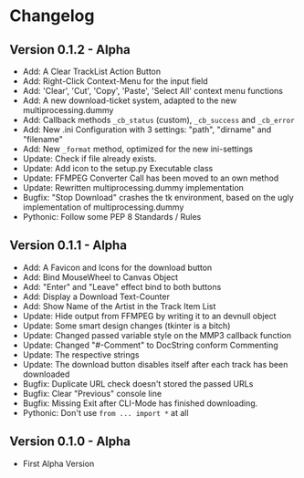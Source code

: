 Changelog
=========

Version 0.1.2 - Alpha
---------------------
-   Add: A Clear TrackList Action Button
-   Add: Right-Click Context-Menu for the input field
-   Add: 'Clear', 'Cut', 'Copy', 'Paste', 'Select All' context menu functions
-   Add: A new download-ticket system, adapted to the new multiprocessing.dummy
-   Add: Callback methods `_cb_status` (custom), `_cb_success` and `_cb_error`
-   Add: New .ini Configuration with 3 settings: "path", "dirname" and "filename"
-   Add: New `_format` method, optimized for the new ini-settings
-   Update: Check if file already exists.
-   Update: Add icon to the setup.py Executable class
-   Update: FFMPEG Converter Call has been moved to an own method
-   Update: Rewritten multiprocessing.dummy implementation
-   Bugfix: "Stop Download" crashes the tk environment, based on the ugly implementation of multiprocessing.dummy
-   Pythonic: Follow some PEP 8 Standards / Rules

Version 0.1.1 - Alpha
---------------------
-   Add: A Favicon and Icons for the download button
-   Add: Bind MouseWheel to Canvas Object
-   Add: "Enter" and "Leave" effect bind to both buttons
-   Add: Display a Download Text-Counter
-   Add: Show Name of the Artist in the Track Item List
-   Update: Hide output from FFMPEG by writing it to an devnull object
-   Update: Some smart design changes (tkinter is a bitch)
-   Update: Changed passed variable style on the MMP3 callback function
-   Update: Changed "#-Comment" to DocString conform Commenting
-   Update: The respective strings
-   Update: The download button disables itself after each track has been downloaded
-   Bugfix: Duplicate URL check doesn't stored the passed URLs
-   Bugfix: Clear "Previous" console line
-   Bugfix: Missing Exit after CLI-Mode has finished downloading.
-   Pythonic: Don't use `from ... import *` at all

Version 0.1.0 - Alpha
---------------------
-   First Alpha Version
